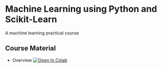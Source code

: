 # Machine Learning using Python and Scikit-Learn
A machine learning practical course

## Course Material
* Overview [![Open In Colab](https://colab.research.google.com/assets/colab-badge.svg)](https://colab.research.google.com/github/visiont3lab/machine_learning/overview.ipynb)
